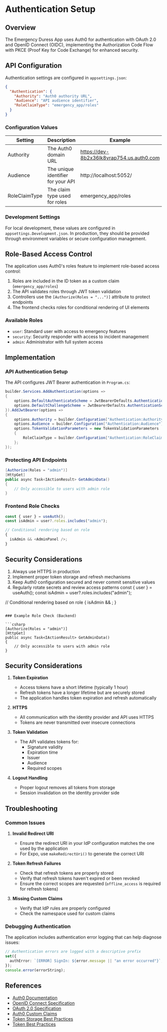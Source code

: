 # Authentication Setup

## Overview

The Emergency Duress App uses Auth0 for authentication with OAuth 2.0 and OpenID Connect (OIDC), implementing the Authorization Code Flow with PKCE (Proof Key for Code Exchange) for enhanced security.

## API Configuration

Authentication settings are configured in `appsettings.json`:

```json
{
  "Authentication": {
    "Authority": "Auth0 authority URL",
    "Audience": "API audience identifier",
    "RoleClaimType": "emergency_app/roles"
  }
}
```

### Configuration Values

| Setting       | Description                        | Example                                   |
| ------------- | ---------------------------------- | ----------------------------------------- |
| Authority     | The Auth0 domain URL               | https://dev-8b2x36lk8vrap754.us.auth0.com |
| Audience      | The unique identifier for your API | http://localhost:5052/                    |
| RoleClaimType | The claim type used for roles      | emergency_app/roles                       |

### Development Settings

For local development, these values are configured in `appsettings.Development.json`. In production, they should be provided through environment variables or secure configuration management.

## Role-Based Access Control

The application uses Auth0's roles feature to implement role-based access control:

1. Roles are included in the ID token as a custom claim (`emergency_app/roles`)
2. The API validates roles through JWT token validation
3. Controllers use the `[Authorize(Roles = "...")]` attribute to protect endpoints
4. The frontend checks roles for conditional rendering of UI elements

### Available Roles

- `user`: Standard user with access to emergency features
- `security`: Security responder with access to incident management
- `admin`: Administrator with full system access

## Implementation

### API Authentication Setup

The API configures JWT Bearer authentication in `Program.cs`:

```csharp
builder.Services.AddAuthentication(options =>
{
    options.DefaultAuthenticateScheme = JwtBearerDefaults.AuthenticationScheme;
    options.DefaultChallengeScheme = JwtBearerDefaults.AuthenticationScheme;
}).AddJwtBearer(options =>
{
    options.Authority = builder.Configuration["Authentication:Authority"];
    options.Audience = builder.Configuration["Authentication:Audience"];
    options.TokenValidationParameters = new TokenValidationParameters
    {
        RoleClaimType = builder.Configuration["Authentication:RoleClaimType"]
    };
});
```

### Protecting API Endpoints

```csharp
[Authorize(Roles = "admin")]
[HttpGet]
public async Task<IActionResult> GetAdminData()
{
    // Only accessible to users with admin role
}
```

### Frontend Role Checks

```typescript
const { user } = useAuth();
const isAdmin = user?.roles.includes("admin");

// Conditional rendering based on role
{
  isAdmin && <AdminPanel />;
}
```

## Security Considerations

1. Always use HTTPS in production
2. Implement proper token storage and refresh mechanisms
3. Keep Auth0 configuration secured and never commit sensitive values
4. Regularly rotate secrets and review access patterns
   const { user } = useAuth();
   const isAdmin = user?.roles.includes("admin");

// Conditional rendering based on role
{
isAdmin && <AdminPanel />;
}

````

### Example Role Check (Backend)

```csharp
[Authorize(Roles = "admin")]
[HttpGet]
public async Task<IActionResult> GetAdminData()
{
    // Only accessible to users with admin role
}
````

## Security Considerations

1. **Token Expiration**

   - Access tokens have a short lifetime (typically 1 hour)
   - Refresh tokens have a longer lifetime but are securely stored
   - The application handles token expiration and refresh automatically

2. **HTTPS**

   - All communication with the identity provider and API uses HTTPS
   - Tokens are never transmitted over insecure connections

3. **Token Validation**

   - The API validates tokens for:
     - Signature validity
     - Expiration time
     - Issuer
     - Audience
     - Required scopes

4. **Logout Handling**
   - Proper logout removes all tokens from storage
   - Session invalidation on the identity provider side

## Troubleshooting

### Common Issues

1. **Invalid Redirect URI**

   - Ensure the redirect URI in your IdP configuration matches the one used by the application
   - For Expo, use `makeRedirectUri()` to generate the correct URI

2. **Token Refresh Failures**

   - Check that refresh tokens are properly stored
   - Verify that refresh tokens haven't expired or been revoked
   - Ensure the correct scopes are requested (`offline_access` is required for refresh tokens)

3. **Missing Custom Claims**
   - Verify that IdP rules are properly configured
   - Check the namespace used for custom claims

### Debugging Authentication

The application includes authentication error logging that can help diagnose issues:

```typescript
// Authentication errors are logged with a descriptive prefix
set({
  authError: `[ERROR] SignIn: ${error.message || "an error occurred"}`,
});
console.error(errorString);
```

## References

- [Auth0 Documentation](https://auth0.com/docs)
- [OpenID Connect Specification](https://openid.net/specs/openid-connect-core-1_0.html)
- [OAuth 2.0 Specification](https://oauth.net/2/)
- [Auth0 Custom Claims](https://community.auth0.com/t/adding-custom-claims-to-tokens/84590)
- [Token Storage Best Practices](https://auth0.com/docs/secure/security-guidance/data-security/token-storage)
- [Token Best Practices](https://auth0.com/docs/secure/tokens/token-best-practices)
